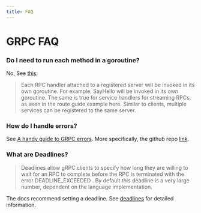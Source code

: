 ```yaml
---
title: FAQ
---
```


# GRPC FAQ

### Do I need to run each method in a goroutine?

No, See [this](https://github.com/grpc/grpc-go/blob/master/Documentation/concurrency.md#servers):

> Each RPC handler attached to a registered server will be invoked in its own goroutine. For example, SayHello will be invoked in its own goroutine. The same is true for service handlers for streaming RPCs, as seen in the route guide example here. Similar to clients, multiple services can be registered to the same server.

### How do I handle errors?

See [A handy guide to GRPC errors](http://avi.im/grpc-errors/#go). More specifically, the github repo [link](https://github.com/avinassh/grpc-errors/tree/master/go).

### What are Deadlines?

> Deadlines allow gRPC clients to specify how long they are willing to wait for an RPC to complete before the RPC is terminated with the error DEADLINE_EXCEEDED . By default this deadline is a very large number, dependent on the language implementation.

The docs recommend setting a deadline. See [deadlines](http://grpc.io/blog/deadlines) for detailed information.